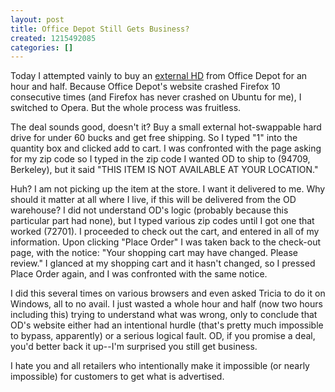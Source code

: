 ```yaml
---
layout: post
title: Office Depot Still Gets Business?
created: 1215492085
categories: []
---
```

Today I attempted vainly to buy an [external HD](http://www1.officedepot.com/catalog/catalogSku.do?id=399305) from Office Depot for an hour and half. Because Office Depot's website crashed Firefox 10 consecutive times (and Firefox has never crashed on Ubuntu for me), I switched to Opera. But the whole process was fruitless.

The deal sounds good, doesn't it? Buy a small external hot-swappable hard drive for under 60 bucks and get free shipping. So I typed "1" into the quantity box and clicked add to cart. I was confronted with the page asking for my zip code so I typed in the zip code I wanted OD to ship to (94709, Berkeley), but it said "THIS ITEM IS NOT AVAILABLE AT YOUR LOCATION."

Huh? I am not picking up the item at the store. I want it delivered to me. Why should it matter at all where I live, if this will be delivered from the OD warehouse? I did not understand OD's logic (probably because this particular part had none), but I typed various zip codes until I got one that worked (72701). I proceeded to check out the cart, and entered in all of my information. Upon clicking "Place Order" I was taken back to the check-out page, with the notice: "Your shopping cart may have changed. Please review." I glanced at my shopping cart and it hasn't changed, so I pressed Place Order again, and I was confronted with the same notice.

I did this several times on various browsers and even asked Tricia to do it on Windows, all to no avail. I just wasted a whole hour and half (now two hours including this) trying to understand what was wrong, only to conclude that OD's website either had an intentional hurdle (that's pretty much impossible to bypass, apparently) or a serious logical fault. OD, if you promise a deal, you'd better back it up--I'm surprised you still get business.

I hate you and all retailers who intentionally make it impossible (or nearly impossible) for customers to get what is advertised.
